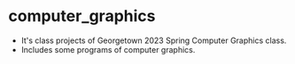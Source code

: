 # computer_graphics
- It's class projects of Georgetown 2023 Spring Computer Graphics class.
- Includes some programs of computer graphics.
